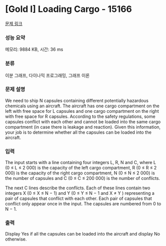 # [Gold I] Loading Cargo - 15166 

[문제 링크](https://www.acmicpc.net/problem/15166) 

### 성능 요약

메모리: 9884 KB, 시간: 36 ms

### 분류

이분 그래프, 다이나믹 프로그래밍, 그래프 이론

### 문제 설명

<p>We need to ship N capsules containing different potentially hazardous chemicals using an aircraft. The aircraft has one cargo compartment on the left with free space for L capsules and one cargo compartment on the right with free space for R capsules. According to the safety regulations, some capsules conflict with each other and cannot be loaded into the same cargo compartment (in case there is leakage and reaction). Given this information, your job is to determine whether all the capsules can be loaded into the aircraft.</p>

### 입력 

 <p>The input starts with a line containing four integers L, R, N and C, where L (0 ≤ L ≤ 2 000) is the capacity of the left cargo compartment, R (0 ≤ R ≤ 2 000) is the capacity of the right cargo compartment, N (0 ≤ N ≤ 2 000) is the number of capsules and C (0 ≤ C ≤ 200 000) is the number of conflicts.</p>

<p>The next C lines describe the conflicts. Each of these lines contain two integers X (0 ≤ X ≤ N − 1) and Y (0 ≤ Y ≤ N − 1 and X ≠ Y ) representing a pair of capsules that conflict with each other. Each pair of capsules that conflict only appear once in the input. The capsules are numbered from 0 to N − 1.</p>

### 출력 

 <p>Display Yes if all the capsules can be loaded into the aircraft and display No otherwise.</p>

